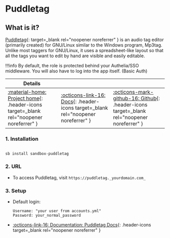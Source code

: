 # Puddletag

## What is it?

[Puddletag](https://docs.puddletag.net/){: target=_blank rel="noopener noreferrer" } is an audio tag editor (primarily created) for GNU/Linux similar to the Windows program, Mp3tag. Unlike most taggers for GNU/Linux, it uses a spreadsheet-like layout so that all the tags you want to edit by hand are visible and easily editable.

!!!info
    By default, the role is protected behind your Authelia/SSO middleware. You will also have to log into the app itself. (Basic Auth)

| Details     |             |             |
|-------------|-------------|-------------|
| [:material-home: Project home](https://docs.puddletag.net/){: .header-icons target=_blank rel="noopener noreferrer" } | [:octicons-link-16: Docs](https://docs.puddletag.net/docs.html){: .header-icons target=_blank rel="noopener noreferrer" } | [:octicons-mark-github-16: Github](https://github.com/Xirg/docker-puddletag){: .header-icons target=_blank rel="noopener noreferrer" }|

### 1. Installation

``` shell

sb install sandbox-puddletag

```

### 2. URL

- To access Puddletag, visit `https://puddletag._yourdomain.com_`

### 3. Setup

- Default login:
  ``` { .yaml}
  Username: "your user from accounts.yml"
  Password: your_normal_password
  ```

- [:octicons-link-16: Documentation: Puddletag Docs](https://docs.puddletag.net/docs.html){: .header-icons target=_blank rel="noopener noreferrer" }
